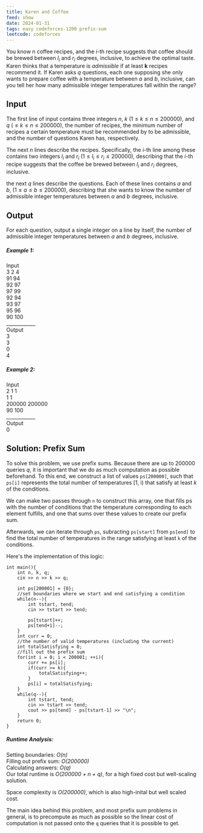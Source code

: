 ```yaml
---
title: Karen and Coffee
feed: show
date: 2024-01-31
tags: easy codeforces-1200 prefix-sum
leetcode: codeforces
---
```


You know n coffee recipes, and the *i*-th recipe suggests that coffee should be brewed between $l_i$ and $r_i$ degrees, inclusive, to achieve the optimal taste. Karen thinks that a temperature is *admissible* if at least **k** recipes recommend it. If Karen asks *q* questions, each one supposing she only wants to prepare coffee with a temperature between *a* and *b*, inclusive, can you tell her how many admissible integer temperatures fall within the range?

## Input

The first line of input contains three integers *n*, *k* $(1\leq k \leq n \leq 200000)$, and *q* $(\leq k \leq n \leq 200000)$, the number of recipes, the minimum number of recipes a certain temperature must be recommended  by to be admissible, and the number of questions Karen has, respectively.

The next *n* lines describe the recipes. Specifically, the *i*-th line among these contains two integers $l_i$ and $r_i$ $(1 \leq l_i \leq r_i \leq 200000)$, describing that the *i*-th recipe suggests that the coffee be brewed between $l_i$ and $r_i$ degrees, inclusive.

the next *q* lines describe the questions. Each of these lines contains *a* and *b*, $(1\leq a \leq b \leq 200000)$, describing that she wants to know the number of admissible integer temperatures between *a* and *b* degrees, inclusive.

## Output

For each question, output a single integer on a line by itself, the number of admissible integer temperatures between *a* and *b* degrees, inclusive.

##### Example 1:
Input <br>
3 2 4  <br>
91 94  <br>
92 97  <br>
97 99  <br>
92 94  <br>
93 97  <br>
95 96  <br>
90 100 <br>
\_\_\_\_\_\_\_\_\_\_\_\_<br>
Output <br>
3<br>3<br>0<br>4

##### Example 2:
Input<br>
2 1 1<br>
1 1 <br>
200000 200000<br>
90 100<br>
\_\_\_\_\_\_\_\_\_\_\_\_<br>
Output<br>
0

## Solution: Prefix Sum

To solve this problem, we use prefix sums. Because there are up to 200000 queries *q*, it is important that we do as much computation as possible beforehand. To this end, we construct a list of values `ps[200000]`, such that `ps[i]` represents the total number of temperatures \[1, i) that satisfy at least *k* of the conditions.

We can make two passes through `n` to construct this array, one that fills ps with the number of conditions that the temperature corresponding to each element fulfills, and one that sums over these values to create our prefix sum.

Afterwards, we can iterate through `ps`, subracting `ps[start]` from `ps[end]` to find the total number of temperatures in the range satisfying at least `k` of the conditions.

Here's the implementation of this logic:
```
int main(){
	int n, k, q;
	cin >> n >> k >> q;

	int ps[200001] = {0};
	//set boundaries where we start and end satisfying a condition
	while(n--){
		int tstart, tend;
		cin >> tstart >> tend;

		ps[tstart]++;
		ps[tend+1]--;
	}
	int curr = 0;
	//the number of valid temperatures (including the current)
	int totalSatisfying = 0;
	//fill out the prefix sum
	for(int i = 0; i < 200001; ++i){
		curr += ps[i];
		if(curr >= k){
			totalSatisfying++;
		}
		ps[i] = totalSatisfying;
	}
	while(q--){
		int tstart, tend;
		cin >> tstart >> tend;
		cout >> ps[tend] - ps[tstart-1] >> "\n";
	}
	return 0;
}
```

##### Runtime Analysis:
Setting boundaries: *O(n)* <br>
Filling out prefix sum: *O(200000)* <br>
Calculating answers: *O(q)*<br>
Our total runtime is *O(200000 + n + q)*, for a high fixed cost but well-scaling solution.

Space complexity is *O(200000)*, which is also high-inital but well scaled cost.

The main idea behind this problem, and most prefix sum problems in general, is to precompute as much as possible so the linear cost of computation is not passed onto the `q` queries that it is possible to get.